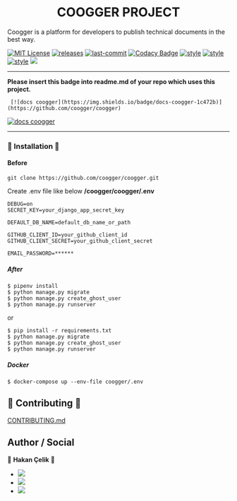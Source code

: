 <h1 align="center">COOGGER PROJECT</h1>
Coogger is a platform for developers to publish technical documents in the best way.

[![MIT License](https://img.shields.io/github/license/coogger/coogger.svg)](https://github.com/coogger/coogger/blob/super-coogger/LICENSE.txt) [![releases](https://img.shields.io/github/release/coogger/coogger.svg)](https://github.com/coogger/coogger/releases) [![last-commit](https://img.shields.io/github/last-commit/coogger/coogger.svg)](https://github.com/coogger/coogger/commits/master) [![Codacy Badge](https://img.shields.io/codacy/grade/56b6c891028543d685564b78ab3431d2)](https://www.codacy.com/app/hakancelik96/coogger?utm_source=github.com&amp;utm_medium=referral&amp;utm_content=coogger/coogger&amp;utm_campaign=Badge_Grade) [![style](https://img.shields.io/badge/style-black-black)](https://github.com/psf/black) [![style](https://img.shields.io/badge/style-isort-lightgrey)](https://github.com/timothycrosley/isort) [![style](https://img.shields.io/badge/style-unimport-green)](https://github.com/hakancelik96/unimport) [![](https://img.shields.io/github/contributors/coogger/coogger)](https://github.com/coogger/coogger/graphs/contributors)

------------------------

**Please insert this badge into readme.md of your repo which uses this project.**

 ` [![docs coogger](https://img.shields.io/badge/docs-coogger-1c472b)](https://github.com/coogger/coogger)`

 [![docs coogger](https://img.shields.io/badge/docs-coogger-1c472b)](https://github.com/coogger/coogger)

 ------------------------

### 🚀 Installation 🚀
#### Before

`git clone https://github.com/coogger/coogger.git`

Create .env file like below
**/coogger/coogger/.env**

```
DEBUG=on
SECRET_KEY=your_django_app_secret_key

DEFAULT_DB_NAME=default_db_name_or_path

GITHUB_CLIENT_ID=your_github_client_id
GITHUB_CLIENT_SECRET=your_github_client_secret

EMAIL_PASSWORD=******
```

##### After

```shell
$ pipenv install
$ python manage.py migrate
$ python manage.py create_ghost_user
$ python manage.py runserver
```

or

```shell
$ pip install -r requirements.txt
$ python manage.py migrate
$ python manage.py create_ghost_user
$ python manage.py runserver
```

##### Docker
```
$ docker-compose up --env-file coogger/.env
```

## 🤝 Contributing 🤝
[CONTRIBUTING.md](https://github.com/coogger/coogger/blob/coogger-dev/CONTRIBUTING.md)

## Author / Social

👤 **Hakan Çelik** 👤

- [![](https://img.shields.io/twitter/follow/hakancelik96?style=social)](https://twitter.com/hakancelik96)
- [![](https://img.shields.io/twitter/follow/cooggercom?style=social)](https://twitter.com/cooggercom)
- [![](https://img.shields.io/github/followers/hakancelik96?label=hakancelik96&style=social)](https://github.com/hakancelik96)
